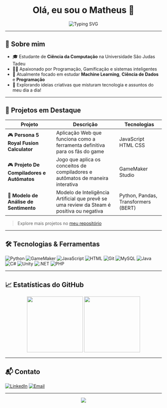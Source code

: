 <h1 align="center">Olá, eu sou o Matheus 👋</h1>

<p align="center">
  <img src="https://readme-typing-svg.demolab.com?font=Fira+Code&size=22&pause=1000&center=true&vCenter=true&width=435&lines=Desenvolvedor+Full-Stack;Open+Source+Enthusiast;Bem-vindo+ao+meu+GitHub!+%F0%9F%91%80" alt="Typing SVG" />
</p>

---

## 🚀 Sobre mim

- 🎓 Estudante de **Ciência da Computação** na Universidade São Judas Tadeu
- 👨‍💻 Apaixonado por Programação, Gamificação e sistemas inteligentes
- 🔭 Atualmente focado em estudar **Machine Learning**, **Ciência de Dados** e **Programação**
- 🧠 Explorando ideias criativas que misturam tecnologia e assuntos do meu dia a dia!

---

## 💼 Projetos em Destaque

| Projeto | Descrição | Tecnologias |
|--------|-----------|-------------|
| 🎮 **Persona 5 Royal Fusion Calculator** | Aplicação Web que funciona como a ferramenta definitiva para os fãs do game | JavaScript HTML CSS |
| 🎮 **Projeto De Compiladores e Autômatos** | Jogo que aplica os conceitos de compiladores e autômatos de maneira interativa | GameMaker Studio |
| 🤖 **Modelo de Análise de Sentimento** | Modelo de Inteligência Artificial que prevê se uma review da Steam é positiva ou negativa | Python, Pandas, Transformers (BERT) |


> Explore mais projetos no [meu repositório](https://github.com/MatheusPagaime17)

---

## 🛠️ Tecnologias & Ferramentas

![Python](https://img.shields.io/badge/Python-3776AB?style=for-the-badge&logo=python&logoColor=white)
![GameMaker](https://img.shields.io/badge/GameMaker-000000?style=for-the-badge&logo=yo-yo-games&logoColor=white)
![JavaScript](https://img.shields.io/badge/JavaScript-F7DF1E?style=for-the-badge&logo=javascript&logoColor=black)
![HTML](https://img.shields.io/badge/HTML5-E34F26?style=for-the-badge&logo=html5&logoColor=white)
![Git](https://img.shields.io/badge/Git-F05032?style=for-the-badge&logo=git&logoColor=white)
![MySQL](https://img.shields.io/badge/MySQL-4479A1?style=for-the-badge&logo=mysql&logoColor=white)
![Java](https://img.shields.io/badge/Java-007396?style=for-the-badge&logo=openjdk&logoColor=white)
![C#](https://img.shields.io/badge/C%23-239120?style=for-the-badge&logo=c-sharp&logoColor=white)
![Unity](https://img.shields.io/badge/Unity-000000?style=for-the-badge&logo=unity&logoColor=white)
![.NET](https://img.shields.io/badge/.NET-512BD4?style=for-the-badge&logo=dotnet&logoColor=white)
![PHP](https://img.shields.io/badge/PHP-777BB4?style=for-the-badge&logo=php&logoColor=white)

---

## 📈 Estatísticas do GitHub

<p align="center">
  <img height="180em" src="https://github-readme-stats.vercel.app/api?username=MatheusPagaime17&show_icons=true&theme=radical" />
  <img height="180em" src="https://github-readme-stats.vercel.app/api/top-langs/?username=MatheusPagaime17&layout=compact&theme=radical" />
</p>

---

## 📬 Contato

[![LinkedIn](https://img.shields.io/badge/-LinkedIn-0A66C2?style=for-the-badge&logo=linkedin&logoColor=white)](https://www.linkedin.com/in/matheus-pagaime/)
[![Email](https://img.shields.io/badge/-Email-D14836?style=for-the-badge&logo=gmail&logoColor=white)](mailto:matheus.pagaime05@gmail.com)

---

<p align="center">
  <img src="https://capsule-render.vercel.app/api?type=waving&color=gradient&height=100&section=footer"/>
</p>
